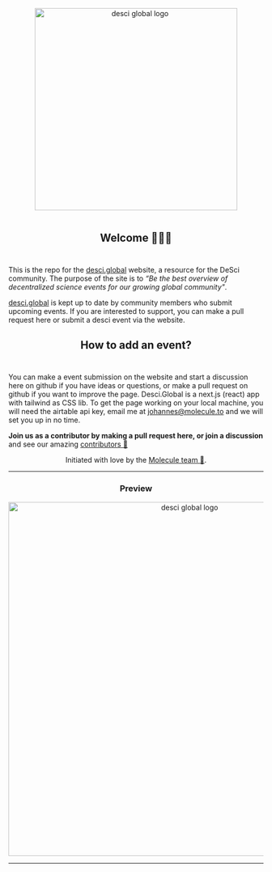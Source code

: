 

<div align="center" style="margin-top: 1em; margin-bottom: 3em;">
  <a href="https://desci.global"><img alt="desci global logo" src="./public/images/desci-global-white-logo.png" alt="desci.global" width="400"></a>
</div>


<div align="center" style="margin-top: 1em; margin-bottom: 3em;">
  <h2>Welcome 👋🔬🌐</h2>
</div>


This is the repo for the [desci.global](https://desci.global) website, a resource for the DeSci community. The purpose of the site is to _“Be the best overview of decentralized science events for our growing global community"_.

[desci.global](https://desci.global/) is kept up to date by community members who submit upcoming events. If you are interested to support, you can make a pull request here or submit a desci event via the website.



<div align="center" style="margin-top: 1em; margin-bottom: 3em;">

  <h2>How to add an event?</h2>
</div>

You can make a event submission on the website and start a discussion here on github if you have ideas or questions, or make a pull request on github if you want to improve the page. Desci.Global is a next.js (react) app with tailwind as CSS lib. To get the page working on your local machine, you will need the airtable api key, email me at johannes@molecule.to and we will set you up in no time. 

**Join us as a contributor by making a pull request here, or join a discussion** and see our amazing [contributors 💙](https://www.desci.global/#contribute)


<div align="center" alt="desci global logo" src="./public/images/contributors.png"  alt="desci.global" width="700">

Initiated with love by the [Molecule team 💙](https://www.molecule.to/about-us).
  
---
### Preview

<img alt="desci global logo" src="./public/images/desciglobal-preview.png" alt="desci.global" width="700">

---
